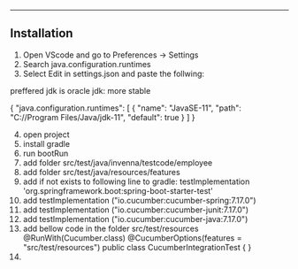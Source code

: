 ---

Installation
------------

1) Open VScode and go to Preferences -> Settings
2) Search java.configuration.runtimes
3) Select Edit in settings.json and paste the follwing:

preffered jdk is oracle jdk: more stable

{
"java.configuration.runtimes": [
{
"name": "JavaSE-11",
"path": "C://Program Files/Java/jdk-11",
"default": true
}
]
}

4) open project
5) install gradle
6) run bootRun
7) add folder src/test/java/invenna/testcode/employee
8) add folder src/test/java/resources/features
9) add if not exists to following line to gradle: testImplementation 'org.springframework.boot:spring-boot-starter-test'
10) add testImplementation ("io.cucumber:cucumber-spring:7.17.0")
11) add testImplementation ("io.cucumber:cucumber-junit:7.17.0")
12) add testImplementation ("io.cucumber:cucumber-java:7.17.0")
13) add bellow code in the folder src/test/resources
    @RunWith(Cucumber.class)
    @CucumberOptions(features = "src/test/resources")
    public class CucumberIntegrationTest {
    }
14)
